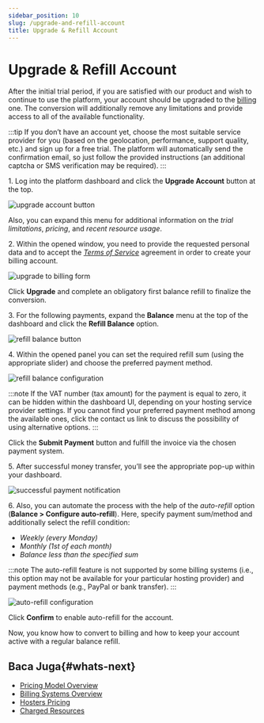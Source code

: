 ```yaml
---
sidebar_position: 10
slug: /upgrade-and-refill-account
title: Upgrade & Refill Account
---
```

# Upgrade & Refill Account

After the initial trial period, if you are satisfied with our product and wish to continue to use the platform, your account should be upgraded to the [billing](https://docs.dewacloud.com/docs/types-of-accounts/) one. The conversion will additionally remove any limitations and provide access to all of the available functionality.

:::tip
If you don’t have an account yet, choose the most suitable service provider for you (based on the geolocation, performance, support quality, etc.) and sign up for a free trial. The platform will automatically send the confirmation email, so just follow the provided instructions (an additional captcha or SMS verification may be required).
:::

1\. Log into the platform dashboard and click the **Upgrade Account** button at the top.

![upgrade account button](#)

Also, you can expand this menu for additional information on the _trial limitations_, _pricing_, and _recent resource usage_.

2\. Within the opened window, you need to provide the requested personal data and to accept the _[Terms of Service](https://jelastic.com/terms/)_ agreement in order to create your billing account.

![upgrade to billing form](#)

Click **Upgrade** and complete an obligatory first balance refill to finalize the conversion.

3\. For the following payments, expand the **Balance** menu at the top of the dashboard and click the **Refill Balance** option.

![refill balance button](#)

4\. Within the opened panel you can set the required refill sum (using the appropriate slider) and choose the preferred payment method.

![refill balance configuration](#)

:::note
If the VAT number (tax amount) for the payment is equal to zero, it can be hidden within the dashboard UI, depending on your hosting service provider settings. If you cannot find your preferred payment method among the available ones, click the contact us link to discuss the possibility of using alternative options.
:::

Click the **Submit Payment** button and fulfill the invoice via the chosen payment system.

5\. After successful money transfer, you’ll see the appropriate pop-up within your dashboard.

![successful payment notification](#)

6\. Also, you can automate the process with the help of the _auto-refill_ option (**Balance > Configure auto-refill**). Here, specify payment sum/method and additionally select the refill condition:

  * _Weekly (every Monday)_
  * _Monthly (1st of each month)_
  * _Balance less than the specified sum_

:::note
The auto-refill feature is not supported by some billing systems (i.e., this option may not be available for your particular hosting provider) and payment methods (e.g., PayPal or bank transfer).
:::

![auto-refill configuration](#)

Click **Confirm** to enable auto-refill for the account.

Now, you know how to convert to billing and how to keep your account active with a regular balance refill.

## Baca Juga{#whats-next}

  * [Pricing Model Overview](https://docs.dewacloud.com/docs/pricing-model/)
  * [Billing Systems Overview](https://docs.dewacloud.com/docs/billing-system/)
  * [Hosters Pricing](https://docs.dewacloud.com/docs/pricing-pages/)
  * [Charged Resources](https://docs.dewacloud.com/docs/chargeable-resources/)